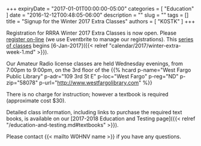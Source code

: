 +++
expiryDate = "2017-01-01T00:00:00-05:00"
categories = [ "Education" ]
date = "2016-12-12T00:48:05-06:00"
description = ""
slug = ""
tags = []
title = "Signup for the Winter 2017 Extra Classes"
authors = [ "K0STK" ]
+++

Registration for RRRA Winter 2017 Extra Classes is now open. Please [register
on-line](https://www.eventbrite.com/e/ham-radio-extra-license-class-tickets-30213486351)
(we use Eventbrite to manage our registrations). This
[series of classes](/dates/winter-2017-extra") begins [6-Jan-2017]({{<
relref "calendar/2017/winter-extra-week-1.md" >}}).
<!--more-->
Our Amateur Radio license classes are
held Wednesday evenings, from 7:00pm to 9:00pm, on the 3rd floor of the 
{{% hcard p-name="West Fargo Public Library" p-adr="109 3rd St E" p-loc="West Fargo" p-reg="ND" p-zip="58078" p-url="http://www.westfargolibrary.com" %}}

There is no charge for instruction; however a textbook is required
(approximate cost $30).

Detailed class information, including links to purchase the required
text books, is available on our
[2017-2018 Education and Testing page]({{< relref "/education-and-testing.md#textbooks" >}}).

Please contact {{< mailto W0HNV name >}} if you have any questions.
